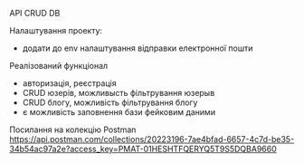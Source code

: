 API CRUD DB

Налаштування проекту:
 - додати до env налаштування відправки електронної пошти

Реалізований функціонал
- авторизація, реєстрація
- CRUD юзерів, можливысть фільтрування юзерыв
- CRUD блогу, можливість фільтрування блогу
- є можливість заповнення бази фейковим  даними

Посилання на колекцію Postman 
 https://api.postman.com/collections/20223196-7ae4bfad-6657-4c7d-be35-34b54ac97a2e?access_key=PMAT-01HESHTFQERYQ5T9S5DQBA9660

